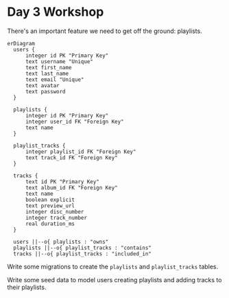 # Day 3 Workshop

There's an important feature we need to get off the ground: playlists.

```mermaid
erDiagram
  users {
      integer id PK "Primary Key"
      text username "Unique"
      text first_name
      text last_name
      text email "Unique"
      text avatar
      text password
  }

  playlists {
      integer id PK "Primary Key"
      integer user_id FK "Foreign Key"
      text name
  }

  playlist_tracks {
      integer playlist_id FK "Foreign Key"
      text track_id FK "Foreign Key"
  }

  tracks {
      text id PK "Primary Key"
      text album_id FK "Foreign Key"
      text name
      boolean explicit
      text preview_url
      integer disc_number
      integer track_number
      real duration_ms
  }

  users ||--o{ playlists : "owns"
  playlists ||--o{ playlist_tracks : "contains"
  tracks ||--o{ playlist_tracks : "included_in"
```

Write some migrations to create the `playlists` and `playlist_tracks` tables.

Write some seed data to model users creating playlists and adding tracks to
their playlists.
